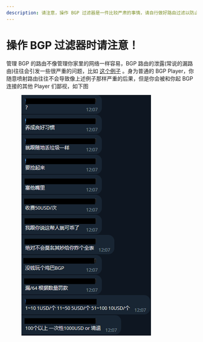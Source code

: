```yaml
---
description: 请注意，操作 BGP 过滤器是一件比较严肃的事情，请自行做好路由过滤以防止路由事故。
---
```


# 操作 BGP 过滤器时请注意！

管理 BGP 的路由不像管理你家里的网络一样容易，BGP 路由的泄露(常说的漏路由)往往会引发一些很严重的问题，比如 [这个例子](https://blog.cloudflare.com/bgp-leaks-and-crypto-currencies/) 。身为普通的 BGP Player，你随意喷射路由往往不会导致像上述例子那样严重的后果，但是你会被和你起 BGP 连接的其他 Player 们鄙视，如下图

<figure><img src="../../.gitbook/assets/route-leak.png" alt=""><figcaption></figcaption></figure>
